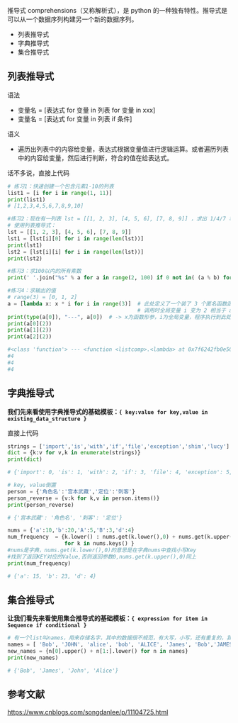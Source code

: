 推导式 comprehensions（又称解析式），是 python 的一种独有特性。推导式是可以从一个数据序列构建另一个新的数据序列。

- 列表推导式
- 字典推导式
- 集合推导式



## 列表推导式

语法

- 变量名 = [表达式 for 变量 in 列表 for 变量 in xxx]
- 变量名 = [表达式 for 变量 in 列表 if 条件]

语义

- 遍历出列表中的内容给变量，表达式根据变量值进行逻辑运算。或者遍历列表中的内容给变量，然后进行判断，符合的值在给表达式。

话不多说，直接上代码

```python
# 练习1：快速创建一个包含元素1-10的列表
list1 = [i for i in range(1, 11)]
print(list1)
# [1,2,3,4,5,6,7,8,9,10]
```

```python
#练习2：现在有一列表 lst = [[1, 2, 3], [4, 5, 6], [7, 8, 9]] ，求出 1/4/7 和 1/5/9元素，思考如何取出
# 使用列表推导式：
lst = [[1, 2, 3], [4, 5, 6], [7, 8, 9]]
lst1 = [lst[i][0] for i in range(len(lst))]
print(lst1)
lst2 = [lst[i][i] for i in range(len(lst))]
print(lst2)
```

```python
#练习3：求100以内的所有素数
print(' '.join("%s" % a for a in range(2, 100) if 0 not in( (a % b) for b in range(2, a) )) )
```

```python
#练习4：求输出的值
# range(3) = [0, 1, 2]
a = [lambda x: x * i for i in range(3)]  # 此处定义了一个装了 3 个匿名函数函数的列表，尚未调用匿名函数，
                                         # 调用时全局变量 i 变为 2 相当于 a = [lambda x:x*2, lambda x:x*2, lambda x:x*2]
print(type(a[0]), "---", a[0])  # -> x为函数形参，i为全局变量，程序执行到此处i变为2
print(a[0](2))
print(a[1](2))
print(a[2](2))

#<class 'function'> --- <function <listcomp>.<lambda> at 0x7f6242fb0e50>
#4
#4
#4
```



## 字典推导式

**我们先来看使用字典推导式的基础模板：`{ key:value for key,value in existing_data_structure }`**

直接上代码

```python
strings = ['import','is','with','if','file','exception','shim','lucy']
dict = {k:v for v,k in enumerate(strings)}
print(dict)

# {'import': 0, 'is': 1, 'with': 2, 'if': 3, 'file': 4, 'exception': 5, 'shim': 6, 'lucy': 7}
```

```python
# key, value倒置
person = {'角色名':'宫本武藏','定位':'刺客'}
person_reverse = {v:k for k,v in person.items()}
print(person_reverse)

# {'宫本武藏': '角色名', '刺客': '定位'}
```

```python
nums = {'a':10,'b':20,'A':5,'B':3,'d':4}
num_frequency  = {k.lower() : nums.get(k.lower(),0) + nums.get(k.upper(),0)
                  for k in nums.keys() }
#nums是字典，nums.get(k.lower(),0)的意思是在字典nums中查找小写Key
#找到了返回KEY对应的Value,否则返回参数0,nums.get(k.upper(),0)同上
print(num_frequency)

# {'a': 15, 'b': 23, 'd': 4}
```



## 集合推导式

**让我们看先来看使用集合推导式的基础模板：`{ expression for item in Sequence if conditional }`**

```python
# 有一个list叫names，用来存储名字，其中的数据很不规范，有大写，小写，还有重复的，我们想要去重并把名字的格式统一为首字母大写
names = [ 'Bob', 'JOHN', 'alice', 'bob', 'ALICE', 'James', 'Bob','JAMES','jAMeS' ]
new_names = {n[0].upper() + n[1:].lower() for n in names}
print(new_names)

# {'Bob', 'James', 'John', 'Alice'}
```







## 参考文献

https://www.cnblogs.com/songdanlee/p/11104725.html

